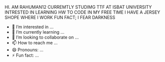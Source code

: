 HI. AM RAHUMAN12
CURREMTLY STUDIMG TTF AT ISBAT UNIVERSITY
INTRESTED IN LEARNING HW TO CODE
IN MY FREE TIME I HAVE A JERSEY SHOPE WHERE I WORK
FUN FACT; I FEAR DARKNESS

- 👀 I’m interested in ...
- 🌱 I’m currently learning ...
- 💞️ I’m looking to collaborate on ...
- 📫 How to reach me ...
- 😄 Pronouns: ...
- ⚡ Fun fact: ...

<!---
rahuman12/rahuman12 is a ✨ special ✨ repository because its `README.md` (this file) appears on your GitHub profile.
You can click the Preview link to take a look at your changes.
--->
